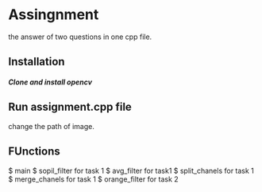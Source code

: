 # Assingnment
the answer of two questions in one cpp file.

## Installation
##### Clone and install opencv

## Run assignment.cpp file
change the path of image.

## FUnctions
$ main
$ sopil_filter for task 1
$ avg_filter for task1
$ split_chanels for task 1
$ merge_chanels for task 1
$ orange_filter for task 2


